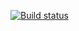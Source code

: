 [![Build status](https://ci.appveyor.com/api/projects/status/ke780mouck9qymss/branch/main?svg=true)](https://ci.appveyor.com/project/olga-belikova/patterns-2/branch/main)